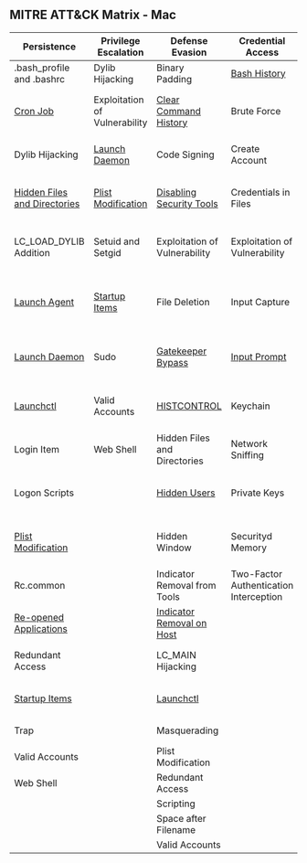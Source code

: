 ## MITRE ATT&CK Matrix - Mac


| ﻿Persistence                  | Privilege Escalation          | Defense Evasion               | Credential Access                      | Discovery                              | Lateral Movement                | Execution                | Collection                     | Exfiltration                                  | Command and Control                     |
|------------------------------|-------------------------------|-------------------------------|----------------------------------------|----------------------------------------|---------------------------------|--------------------------|--------------------------------|-----------------------------------------------|-----------------------------------------|
| .bash_profile and .bashrc    | Dylib Hijacking               | Binary Padding                | [Bash History](Credential_Access/Bash_History.md)                           | [Account Discovery](Discovery/Account_Discovery.md )                      | [AppleScript](Execution/AppleScript.md)                     | [AppleScript](Execution/AppleScript.md)              | Automated Collection           | Automated Exfiltration                        | Commonly Used Port                      |
| [Cron Job](Persistence/Cron_Job.md)                     | Exploitation of Vulnerability | [Clear Command History](Defense_Evasion/Clear_Command_History.md)         | Brute Force                            | Application Window Discovery           | Application Deployment Software | Command-Line Interface   | Clipboard Data                 | Data Compressed                               | Communication Through Removable Media   |
| Dylib Hijacking              | [Launch Daemon](Persistence/Launch_Daemon.md)                 | Code Signing                  | Create Account                         | [File and Directory Discovery](Discovery/File_and_Directory_Discovery.md)           | Exploitation of Vulnerability   | Graphical User Interface | Data Staged                    | Data Encrypted                                | Connection Proxy                        |
| [Hidden Files and Directories](/Persistence/Hidden_Files_and_Directories.md) | [Plist Modification](Persistence/Plist_Modification.md)            | [Disabling Security Tools](Defense_Evasion/Disabling_Security_Tools.md)      | Credentials in Files                   | Network Share Discovery                | Logon Scripts                   | [Launchctl](Defense_Evasion/Launchctl.md)                | Data from Local System         | Data Transfer Size Limits                     | Custom Command and Control Protocol     |
| LC_LOAD_DYLIB Addition       | Setuid and Setgid             | Exploitation of Vulnerability | Exploitation of Vulnerability          | Permission Groups Discovery            | Remote File Copy                | Scripting                | Data from Network Shared Drive | Exfiltration Over Alternative Protocol        | Custom Cryptographic Protocol           |
| [Launch Agent](Persistence/Launch_Agent.md)                 | [Startup Items](Persistence/Startup_Items.md)                 | File Deletion                 | Input Capture                          | Process Discovery                      | Remote Services                 | Source                   | Data from Removable Media      | Exfiltration Over Command and Control Channel | Data Encoding                           |
| [Launch Daemon](Persistence/Launch_Daemon.md)               | Sudo                          | [Gatekeeper Bypass](Defense_Evasion/Gatekeeper_Bypass.md)             | [Input Prompt](Credential_Access/Input_Prompt.md)                           | Remote System Discovery                | Third-party Software            | Space after Filename     | Input Capture                  | Exfiltration Over Other Network Medium        | Data Obfuscation                        |
| [Launchctl](Defense_Evasion/Launchctl.md)                    | Valid Accounts                | [HISTCONTROL](Defense_Evasion/HISTCONTROL.md)                   | Keychain                               | Security Software Discovery            |                                 | Third-party Software     | Screen Capture                 | Exfiltration Over Physical Medium             | Fallback Channels                       |
| Login Item                   | Web Shell                     | Hidden Files and Directories  | Network Sniffing                       | System Information Discovery           |                                 | Trap                     |                                | Scheduled Transfer                            | Multi-Stage Channels                    |
| Logon Scripts                |                               | [Hidden Users](Defense_Evasion/Hidden_Users.md)                  | Private Keys                           | System Network Configuration Discovery |                                 |                          |                                |                                               | Multiband Communication                 |
| [Plist Modification](Persistence/Plist_Modification.md)           |                               | Hidden Window                 | Securityd Memory                       | System Network Connections Discovery   |                                 |                          |                                |                                               | Multilayer Encryption                   |
| Rc.common                    |                               | Indicator Removal from Tools  | Two-Factor Authentication Interception | System Owner/User Discovery            |                                 |                          |                                |                                               | Remote File Copy                        |
| [Re-opened Applications](Persistence/Re-opened_Applications.md)       |                               | [Indicator Removal on Host](Defense_Evasion/Indicator_Removal_On_Host.md)     |                                        |                                        |                                 |                          |                                |                                               | Standard Application Layer Protocol     |
| Redundant Access             |                               | LC_MAIN Hijacking             |                                        |                                        |                                 |                          |                                |                                               | Standard Cryptographic Protocol         |
| [Startup Items](Persistence/Startup_Items.md)                |                               | [Launchctl](Defense_Evasion/Launchctl.md)                     |                                        |                                        |                                 |                          |                                |                                               | Standard Non-Application Layer Protocol |
| Trap                         |                               | Masquerading                  |                                        |                                        |                                 |                          |                                |                                               | Uncommonly Used Port                    |
| Valid Accounts               |                               | Plist Modification            |                                        |                                        |                                 |                          |                                |                                               | Web Service                             |
| Web Shell                    |                               | Redundant Access              |                                        |                                        |                                 |                          |                                |                                               |                                         |
|                              |                               | Scripting                     |                                        |                                        |                                 |                          |                                |                                               |                                         |
|                              |                               | Space after Filename          |                                        |                                        |                                 |                          |                                |                                               |                                         |
|                              |                               | Valid Accounts                |                                        |                                        |                                 |                          |                                |                                               |                                         |
